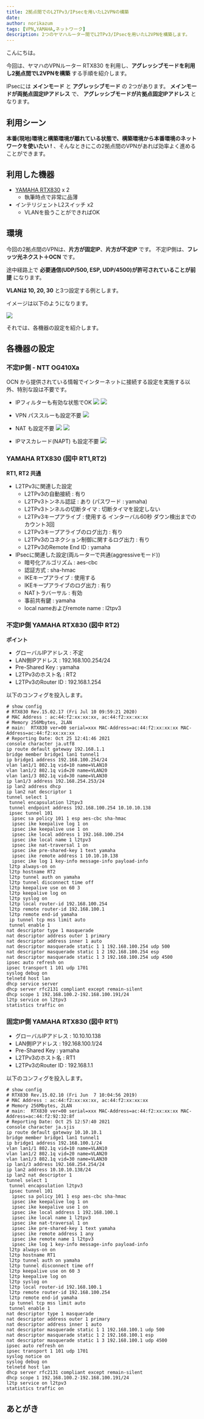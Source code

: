 ```yaml
---
title: 2拠点間でのL2TPv3/IPsecを用いたL2VPNの構築
date: 
author: norikazum
tags: [VPN,YAMAHA,ネットワーク]
description: 2つのヤマハルーター間でL2TPv3/IPsecを用いたL2VPNを構築します。
---
```


こんにちは。

今回は、ヤマハのVPNルーター RTX830 を利用し、**アグレッシブモードを利用し2拠点間でL2VPNを構築** する手順を紹介します。

IPsecには **メインモード** と **アグレッシブモード** の 2つがあります。
**メインモードが両拠点固定IPアドレス** で、 **アグレッシブモードが片拠点固定IPアドレス** となります。

## 利用シーン

**本番(現地)環境と構築環境が離れている状態で、構築環境から本番環境のネットワークを使いたい !** 、そんなときにこの2拠点間のVPNがあれば効率よく進めることができます。

## 利用した機器
- [YAMAHA RTX830](https://network.yamaha.com/products/routers/rtx830/index) x 2
    - 執筆時点で非常に品薄
- インテリジェントL2スイッチ x2
    - VLANを扱うことができればOK

## 環境

今回の2拠点間のVPNは、**片方が固定IP**、**片方が不定IP** です。
不定IP側は、**フレッツ光ネクスト＋OCN** です。

途中経路上で **必要通信(UDP/500, ESP, UDP/4500)が許可されていることが前提** になります。

**VLANは 10, 20, 30** と3つ設定する例とします。

イメージは以下のようになります。

![](images/2021-11-14_11h24_28.jpg)

それでは、各機器の設定を紹介します。

## 各機器の設定

### 不定IP側 - NTT OG410Xa

OCN から提供されている情報でインターネットに接続する設定を実施する以外、特別な設は不要です。

- IPフィルターも有効な状態でOK
![](images/2021-10-25_12h29_42.jpg)
![](images/2021-10-25_12h29_47.jpg)

- VPN パススルーも設定不要
![](images/2021-10-25_12h27_17.jpg)

- NAT も設定不要
![](images/2021-10-25_12h39_43.jpg)
![](images/2021-10-25_12h39_50.jpg)

- IPマスカレード(NAPT) も設定不要
![](images/2021-10-25_12h39_34.jpg)

### YAMAHA RTX830 (図中 RT1,RT2)

**RT1, RT2 共通**
- L2TPv3に関連した設定
    - L2TPv3の自動接続 : 有り
    - L2TPv3トンネル認証 : あり (パスワード : yamaha)
    - L2TPv3トンネルの切断タイマ : 切断タイマを設定しない
    - L2TPv3キープアライブ : 使用する インターバル60秒 ダウン検出までのカウント3回
    - L2TPv3キープアライブのログ出力 : 有り
    - L2TPv3のコネクション制御に関するログ出力 : 有り
    - L2TPv3のRemote End ID : yamaha
- IPsecに関連した設定(両ルーターで共通(aggressiveモード))
    - 暗号化アルゴリズム : aes-cbc
    - 認証方式 : sha-hmac
    - IKEキープアライブ : 使用する
    - IKEキープアライブのログ出力 : 有り
    - NATトラバーサル : 有効
    - 事前共有鍵 : yamaha
    - local nameおよびremote name : l2tpv3

### 不定IP側 YAMAHA RTX830 (図中 RT2)

**ポイント**
- グローバルIPアドレス : 不定
- LAN側IPアドレス : 192.168.100.254/24
- Pre-Shared Key : yamaha
- L2TPv3のホスト名 : RT2
- L2TPv3のRouter ID : 192.168.1.254

以下のコンフィグを投入します。

```
# show config
# RTX830 Rev.15.02.17 (Fri Jul 10 09:59:21 2020)
# MAC Address : ac:44:f2:xx:xx:xx, ac:44:f2:xx:xx:xx
# Memory 256Mbytes, 2LAN
# main:  RTX830 ver=00 serial=xxx MAC-Address=ac:44:f2:xx:xx:xx MAC-Address=ac:44:f2:xx:xx:xx
# Reporting Date: Oct 25 12:41:46 2021
console character ja.utf8
ip route default gateway 192.168.1.1
bridge member bridge1 lan1 tunnel1
ip bridge1 address 192.168.100.254/24
vlan lan1/1 802.1q vid=10 name=VLAN10
vlan lan1/2 802.1q vid=20 name=VLAN20
vlan lan1/3 802.1q vid=30 name=VLAN30
ip lan1/3 address 192.168.254.253/24
ip lan2 address dhcp
ip lan2 nat descriptor 1
tunnel select 1
 tunnel encapsulation l2tpv3
 tunnel endpoint address 192.168.100.254 10.10.10.138
 ipsec tunnel 101
  ipsec sa policy 101 1 esp aes-cbc sha-hmac
  ipsec ike keepalive log 1 on
  ipsec ike keepalive use 1 on
  ipsec ike local address 1 192.168.100.254
  ipsec ike local name 1 l2tpv3
  ipsec ike nat-traversal 1 on
  ipsec ike pre-shared-key 1 text yamaha
  ipsec ike remote address 1 10.10.10.138
  ipsec ike log 1 key-info message-info payload-info
 l2tp always-on on
 l2tp hostname RT2
 l2tp tunnel auth on yamaha
 l2tp tunnel disconnect time off
 l2tp keepalive use on 60 3
 l2tp keepalive log on
 l2tp syslog on
 l2tp local router-id 192.168.100.254
 l2tp remote router-id 192.168.100.1
 l2tp remote end-id yamaha
 ip tunnel tcp mss limit auto
 tunnel enable 1
nat descriptor type 1 masquerade
nat descriptor address outer 1 primary
nat descriptor address inner 1 auto
nat descriptor masquerade static 1 1 192.168.100.254 udp 500
nat descriptor masquerade static 1 2 192.168.100.254 esp
nat descriptor masquerade static 1 3 192.168.100.254 udp 4500
ipsec auto refresh on
ipsec transport 1 101 udp 1701
syslog debug on
telnetd host lan
dhcp service server
dhcp server rfc2131 compliant except remain-silent
dhcp scope 1 192.168.100.2-192.168.100.191/24
l2tp service on l2tpv3
statistics traffic on
```

### 固定IP側 YAMAHA RTX830 (図中 RT1)

- グローバルIPアドレス : 10.10.10.138
- LAN側IPアドレス : 192.168.100.1/24
- Pre-Shared Key : yamaha
- L2TPv3のホスト名 : RT1
- L2TPv3のRouter ID : 192.168.1.1

以下のコンフィグを投入します。

```
# show config
# RTX830 Rev.15.02.10 (Fri Jun  7 10:04:56 2019)
# MAC Address : ac:44:f2:xx:xx:xx, ac:44:f2:xx:xx:xx
# Memory 256Mbytes, 2LAN
# main:  RTX830 ver=00 serial=xxx MAC-Address=ac:44:f2:xx:xx:xx MAC-Address=ac:44:f2:92:32:8f
# Reporting Date: Oct 25 12:57:40 2021
console character ja.sjis
ip route default gateway 10.10.10.1
bridge member bridge1 lan1 tunnel1
ip bridge1 address 192.168.100.1/24
vlan lan1/1 802.1q vid=10 name=VLAN10
vlan lan1/2 802.1q vid=20 name=VLAN20
vlan lan1/3 802.1q vid=30 name=VLAN30
ip lan1/3 address 192.168.254.254/24
ip lan2 address 10.10.10.138/24
ip lan2 nat descriptor 1
tunnel select 1
 tunnel encapsulation l2tpv3
 ipsec tunnel 101
  ipsec sa policy 101 1 esp aes-cbc sha-hmac
  ipsec ike keepalive log 1 on
  ipsec ike keepalive use 1 on
  ipsec ike local address 1 192.168.100.1
  ipsec ike local name 1 l2tpv3
  ipsec ike nat-traversal 1 on
  ipsec ike pre-shared-key 1 text yamaha
  ipsec ike remote address 1 any
  ipsec ike remote name 1 l2tpv3
  ipsec ike log 1 key-info message-info payload-info
 l2tp always-on on
 l2tp hostname RT1
 l2tp tunnel auth on yamaha
 l2tp tunnel disconnect time off
 l2tp keepalive use on 60 3
 l2tp keepalive log on
 l2tp syslog on
 l2tp local router-id 192.168.100.1
 l2tp remote router-id 192.168.100.254
 l2tp remote end-id yamaha
 ip tunnel tcp mss limit auto
 tunnel enable 1
nat descriptor type 1 masquerade
nat descriptor address outer 1 primary
nat descriptor address inner 1 auto
nat descriptor masquerade static 1 1 192.168.100.1 udp 500
nat descriptor masquerade static 1 2 192.168.100.1 esp
nat descriptor masquerade static 1 3 192.168.100.1 udp 4500
ipsec auto refresh on
ipsec transport 1 101 udp 1701
syslog notice on
syslog debug on
telnetd host lan
dhcp server rfc2131 compliant except remain-silent
dhcp scope 1 192.168.100.2-192.168.100.191/24
l2tp service on l2tpv3
statistics traffic on
```

## あとがき
